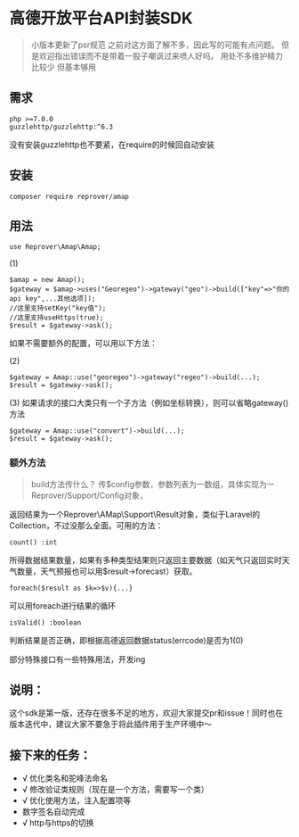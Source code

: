 # 高德开放平台API封装SDK

> 小版本更新了psr规范
> 之前对这方面了解不多，因此写的可能有点问题。
> 但是欢迎指出错误而不是带着一股子嘲讽过来喷人好吗。
> 用处不多维护精力比较少
> 但基本够用

## 需求
    php >=7.0.0
    guzzlehttp/guzzlehttp:^6.3

没有安装guzzlehttp也不要紧，在require的时候回自动安装

## 安装

    composer require reprover/amap

## 用法

    use Reprover\Amap\Amap;

(1)

    $amap = new Amap();
    $gateway = $amap->uses("Georegeo")->gateway("geo")->build(["key"=>"你的api key",...其他选项]);
    //这里支持setKey("key值");
    //这里支持useHttps(true);
    $result = $gateway->ask();

如果不需要额外的配置，可以用以下方法：

(2)

    $gateway = Amap::use("georegeo")->gateway("regeo")->build(...);
    $result = $gateway->ask();

(3)
    如果请求的接口大类只有一个子方法（例如坐标转换），则可以省略gateway()方法
    
    $gateway = Amap::use("convert")->build(...);
    $result = $gateway->ask();
    
### 额外方法
>build方法传什么？
传$config参数，参数列表为一数组，具体实现为一Reprover/Support/Config对象，

返回结果为一个Reprover\AMap\Support\Result对象，类似于Laravel的Collection，不过没那么全面。可用的方法：

    count() :int
所得数据结果数量，如果有多种类型结果则只返回主要数据（如天气只返回实时天气数量，天气预报也可以用$result->forecast）获取。

    foreach($result as $k=>$v){...}
可以用foreach进行结果的循环

    isValid() :boolean
判断结果是否正确，即根据高德返回数据status(errcode)是否为1(0)

部分特殊接口有一些特殊用法，开发ing

## 说明：
这个sdk是第一版，还存在很多不足的地方，欢迎大家提交pr和issue！同时也在版本迭代中，建议大家不要急于将此插件用于生产环境中～

## 接下来的任务：
+ √ 优化类名和驼峰法命名
+ √ 修改验证类规则（现在是一个方法，需要写一个类）
+ √ 优化使用方法，注入配置项等
+ 数字签名自动完成
+ √ http与https的切换





